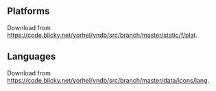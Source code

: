 ## Platforms
Download from https://code.blicky.net/yorhel/vndb/src/branch/master/static/f/plat.

## Languages
Download from https://code.blicky.net/yorhel/vndb/src/branch/master/data/icons/lang.
